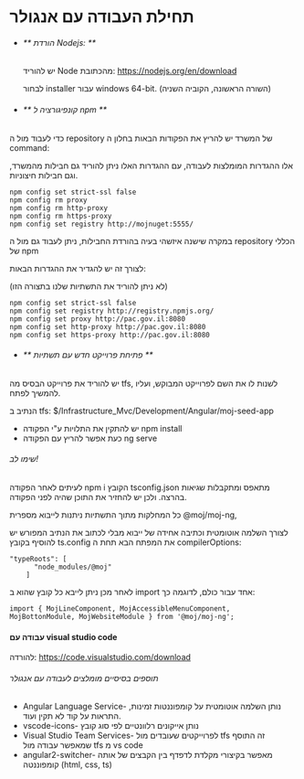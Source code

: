 # תחילת העבודה עם אנגולר
* ###### ** הורדת Nodejs: **
    יש להוריד Node מהכתובת: https://nodejs.org/en/download

    לבחור installer עבור windows 64-bit. (השורה הראשונה, הקוביה השניה)
* ###### **  קונפיגורציה ל npm **
כדי לעבוד מול ה repository של המשרד
    יש להריץ את הפקודות הבאות בחלון ה command:

אלו ההגדרות המומלצות לעבודה, עם ההגדרות האלו ניתן להוריד גם חבילות מהמשרד, וגם חבילות חיצוניות.
```
npm config set strict-ssl false
npm config rm proxy
npm config rm http-proxy
npm config rm https-proxy
npm config set registry http://mojnuget:5555/
```

במקרה שישנה איזשהי בעיה בהורדת החבילות, ניתן לעבוד גם מול ה repository הכללי של npm

לצורך זה יש להגדיר את ההגדרות הבאות:

(לא ניתן להוריד את התשתיות שלנו בתצורה הזו)

```
npm config set strict-ssl false
npm config set registry http://registry.npmjs.org/
npm config set proxy http://pac.gov.il:8080
npm config set http-proxy http://pac.gov.il:8080
npm config set https-proxy http://pac.gov.il:8080 
```

* ###### ** פתיחת פרוייקט חדש עם תשתיות **

יש להוריד את פרוייקט הבסיס מה tfs, לשנות לו את השם לפרוייקט המבוקש, ועליו להמשיך לפתח.

הנתיב ב tfs: $/Infrastructure_Mvc/Development/Angular/moj-seed-app

* יש להתקין את התלויות ע"י הפקודה npm install
* כעת אפשר להריץ עם הפקודה ng serve

###### שימו לב!
לעיתים לאחר הפקודה npm i הקובץ tsconfig.json מתאפס ומתקבלות שגיאות בהרצה. ולכן יש להחזיר את התוכן שהיה לפני הפקודה.

כל המחלקות מתוך התשתיות ניתנות לייבוא מספרית @moj/moj-ng, 

לצורך השלמה אוטומטית וכתיבה אחידה של ייבוא  מבלי לכתוב את הנתיב המפורש יש להוסיף בקובץ ts.config את המפתח הבא תחת ה compilerOptions:

```
"typeRoots": [
      "node_modules/@moj"
    ]
```
לאחר מכן ניתן לייבא כל קובץ שהוא ב import אחד עבור כולם, לדוגמה כך:
```
import { MojLineComponent, MojAccessibleMenuComponent, MojBottonModule, MojWebsiteModule } from '@moj/moj-ng';
```

#### עבודה עם visual studio code

להורדה: https://code.visualstudio.com/download

###### תוספים בסיסיים מומלצים לעבודה עם אנגולר

- Angular Language Service- נותן השלמה אוטומטית על קומפוננטות זמינות, התראות על קוד לא תקין ועוד.
- vscode-icons- נותן אייקונים רלוונטיים לפי סוג קובץ
- Visual Studio Team Services- לפרוייקטים שעובדים מול tfs זה התוסף שמאפשר עבודה  מול tfs מ vs code
- angular2-switcher- מאפשר בקיצורי מקלדת לדפדף בין הקבצים של אותה קומפוננטה (html, css, ts)
